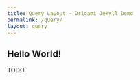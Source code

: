 ```yaml
---
title: Query Layout - Origami Jekyll Demo
permalink: /query/
layout: query
---
```


## Hello World!

TODO

